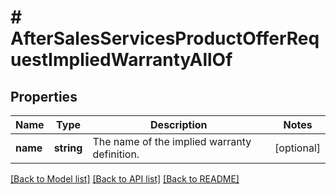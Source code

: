 # # AfterSalesServicesProductOfferRequestImpliedWarrantyAllOf

## Properties

Name | Type | Description | Notes
------------ | ------------- | ------------- | -------------
**name** | **string** | The name of the implied warranty definition. | [optional]

[[Back to Model list]](../../README.md#models) [[Back to API list]](../../README.md#endpoints) [[Back to README]](../../README.md)
